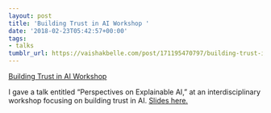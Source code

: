```yaml
---
layout: post
title: 'Building Trust in AI Workshop '
date: '2018-02-23T05:42:57+00:00'
tags:
- talks
tumblr_url: https://vaishakbelle.com/post/171195470797/building-trust-in-ai-workshop
---
```

[Building Trust in AI Workshop](https://twitter.com/nxtstop1/status/965249154854334464?ref_src=twcamp%5Eshare%7Ctwsrc%5Em5%7Ctwgr%5Eemail%7Ctwcon%5E7046%7Ctwterm%5E0)  

I gave a talk entitled “Perspectives on Explainable AI,” at an interdisciplinary workshop focusing on building trust in AI. [Slides here.](https://cdn-std.dprcdn.net/files/acc_593448/UdaF3B?download)

